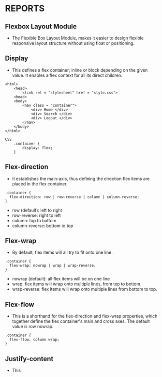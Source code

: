 # REPORTS 

## Flexbox Layout Module

* The Flexible Box Layout Module, makes it easier to design flexible responsive layout structure without using float or positioning.

## Display
*  This defines a flex container; inline or block depending on the given value. It enables a flex context for all its direct children.

```
<html>
    <head>
        <link rel = "stylesheet" href = "style.css">
    <head>
    <body>
        <nav class = "container">
            <div> Home </div>
            <div> Search </div>
            <div> Logout </div>
        </nav>
    </body>
</html>

CSS
    .container {
        display: flex;
    }
```

## Flex-direction
* It establishes the main-axis, thus defining the direction flex items are placed in  the flex container.

```
.container {
  flex-direction: row | row-reverse | column | column-reverse;
}
```
* row (defaulf): left to right
* row-reverse: right to left
* column: top to bottom
* column-reverse: bottom to top

## Flex-wrap
* By default, flex items will all try to fit onto one line.

```
.container {
  flex-wrap: nowrap | wrap | wrap-reverse;
}
```

* nowrap (default): all flex items will be on one line
* wrap: flex items will wrap onto multiple lines, from top to bottom.
* wrap-reverse: flex items will wrap onto multiple lines from bottom to top.

## Flex-flow
*   This is a shorthand for the flex-direction and flex-wrap properties, which together define the 
    flex container's main and cross axes. The default value is row nowrap.

```
.container {
  flex-flow: column wrap;
}
```

## Justify-content
* This 
